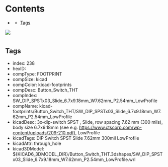 



Contents
========

* [](#)
	* [Tags](#tags)
  
![][im]
# 

## Tags

- index: 238
- hexID: 
- oompType: FOOTPRINT
- oompSize: kicad
- oompColor: kicad-footprints
- oompDesc: Button_Switch_THT
- oompIndex: SW_DIP_SPSTx03_Slide_6.7x9.18mm_W7.62mm_P2.54mm_LowProfile
- oompName: kicad-footprints/Button_Switch_THT/SW_DIP_SPSTx03_Slide_6.7x9.18mm_W7.62mm_P2.54mm_LowProfile
- kicadDesc: 3x-dip-switch SPST , Slide, row spacing 7.62 mm (300 mils), body size 6.7x9.18mm (see e.g. https://www.ctscorp.com/wp-content/uploads/209-210.pdf), LowProfile
- kicadTags: DIP Switch SPST Slide 7.62mm 300mil LowProfile
- kicadAttr: through_hole
- kicad3DModel: ${KICAD6_3DMODEL_DIR}/Button_Switch_THT.3dshapes/SW_DIP_SPSTx03_Slide_6.7x9.18mm_W7.62mm_P2.54mm_LowProfile.wrl



[im]: image.png
